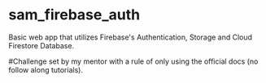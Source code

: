 # sam_firebase_auth
Basic web app that utilizes Firebase's Authentication, Storage and Cloud Firestore Database.

#Challenge set by my mentor with a rule of only using the official docs (no follow along tutorials).
